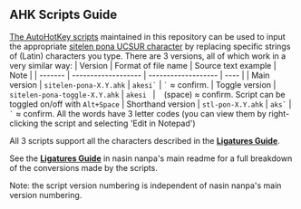 ## AHK Scripts Guide

[The AutoHotKey scripts](/ahk-script/) maintained in this repository can be used to input the appropriate [sitelen pona UCSUR character](https://www.kreativekorp.com/ucsur/charts/sitelen.html) by replacing specific strings of (Latin) characters you type. There are 3 versions, all of which work in a very similar way:
| Version | Format of file name | Source text example | Note |
| ------- | ------------------- | ------------------- | ---- |
| Main version | `sitelen-pona-X.Y.ahk` | ``akesi`​`` | ``​`​`` ≈ confirm.
| Toggle version | `sitelen-pona-toggle-X.Y.ahk` | `akesi ` | ` ` (space) ≈ confirm. Script can be toggled on/off with `Alt+Space`
| Shorthand version | `stl-pon-X.Y.ahk` | ``aks`​`` | ``​`​`` ≈ confirm. All the words have 3 letter codes (you can view them by right-clicking the script and selecting 'Edit in Notepad')

All 3 scripts support all the characters described in the [__Ligatures Guide__](https://github.com/ETBCOR/nasin-nanpa/blob/main/README.md#ligatures-guide).

See the [__Ligatures Guide__](https://github.com/ETBCOR/nasin-nanpa/blob/main/README.md#ligatures-guide) in nasin nanpa's main readme for a full breakdown of the conversions made by the scripts.

Note: the script version numbering is independent of nasin nanpa's main version numbering.

